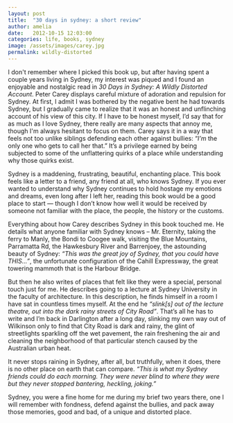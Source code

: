 ```yaml
---
layout: post
title:  "30 days in sydney: a short review"
author: amelia
date:   2012-10-15 12:03:00
categories: life, books, sydney
image: /assets/images/carey.jpg
permalink: wildly-distorted
---
```


I don't remember where I picked this book up, but after having spent a couple years living in Sydney, my interest was piqued and I found an enjoyable and nostalgic read in *30 Days in Sydney: A Wildly Distorted Account*. Peter Carey displays careful mixture of adoration and repulsion for Sydney. At first, I admit I was bothered by the negative bent he had towards Sydney, but I gradually came to realize that it was an honest and unflinching account of his view of this city. If I have to be honest myself, I’d say that for as much as I love Sydney, there really are many aspects that annoy me, though I'm always hesitant to focus on them. Carey says it in a way that feels not too unlike siblings defending each other against bullies: “*I’m* the only one who gets to call her that.” It’s a privilege earned by being subjected to some of the unflattering quirks of a place while understanding why those quirks exist.

Sydney is a maddening, frustrating, beautiful, enchanting place. This book feels like a letter to a friend, any friend at all, who knows Sydney. If you ever wanted to understand why Sydney continues to hold hostage my emotions and dreams, even long after I left her, reading this book would be a good place to start — though I don’t know how well it would be received by someone not familiar with the place, the people, the history or the customs.

Everything about how Carey describes Sydney in this book touched me. He details what anyone familiar with Sydney knows – Mr. Eternity, taking the ferry to Manly, the Bondi to Coogee walk, visiting the Blue Mountains, Parramatta Rd, the Hawkesbury River and Barrenjoey, the astounding beauty of Sydney: *“This was the great joy of Sydney, that you could have THIS…”*, the unfortunate configuration of the Cahill Expressway, the great towering mammoth that is the Harbour Bridge. 

But then he also writes of places that felt like they were a special, personal touch just for me. He describes going to a lecture at Sydney University in the faculty of architecture. In this description, he finds himself in a room I have sat in countless times myself. At the end he *“slink[s] out of the lecture theatre, out into the dark rainy streets of City Road”*. That’s all he has to write and I’m back in Darlington after a long day, slinking my own way out of Wilkinson only to find that City Road is dark and rainy, the glint of streetlights sparkling off the wet pavement, the rain freshening the air and cleaning the neighborhood of that particular stench caused by the Australian urban heat.

It never stops raining in Sydney, after all, but truthfully, when it does, there is no other place on earth that can compare. *“This is what my Sydney friends could do each morning. They were never blind to where they were but they never stopped bantering, heckling, joking.”* 

Sydney, you were a fine home for me during my brief two years there, one I will remember with fondness, defend against the bullies, and pack away those memories, good and bad, of a unique and distorted place.